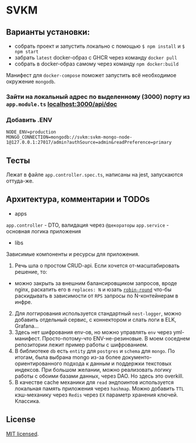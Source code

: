 # SVKM

## Варианты установки: 

- собрать проект и запустить локально с помощью `$ npm install` и `$ npm start`
- забрать `latest` docker-образ с GHCR через команду `docker pull`
- собрать в docker-образ самому через команду `npm docker:build`

Манифест для `docker-compose` поможет запустить всё необходимое окружение `mongodb`.

### Зайти на локальный адрес по выделенному (3000) порту из `app.module.ts` [localhost:3000/api/doc](http://localhost:3000/api/doc)

### Добавить .ENV 
```dotenv
NODE_ENV=production
MONGO_CONNECTION=mongodb://svkm:svkm-mongo-node-1@127.0.0.1:27017/admin?authSource=admin&readPreference=primary
```

## Тесты

Лежат в файле `app.controller.spec.ts`, написаны на jest, запускаются оттуда-же.

## Архитектура, комментарии и TODOs

- apps

`app.controller` - DTO, валидация через `@декораторы`
`app.service` - основная логика приложения

- libs

Зависимые компоненты и ресурсы для приложения.

1. Речь шла о простом CRUD-api. Если хочется от-масштабировать решение, то:

- можно закрыть за внешним балансировщиком запросов, вроде nginx, раскатить его в `replaces: N` и юзать [`robin-round`](https://en.wikipedia.org/wiki/Round-robin_scheduling) что-бы раскидывать в зависимости от `RPS` запросы по N-контейнерам в инфре.

2. Для логгирования используется стандартный `nest-logger`, можно добавить отдельный сервис, с коннектором и слать логи в ELK, Grafana...
3. Здесь нет шифрования env-ов, но можно управлять `env` через yml-манифест. Просто-потому-что ENV-не-резиновые. В моем соседнем репозитории лежит пример работы с шифрованием.
4. В библиотеке `db` есть `entity` для `postgres` и `schema` для `mongo`. По итогам, была выбрана mongo из-за более документо-ориентированного подхода к данным и поддержки текстовых индексов.
При большом желании, можно реализовать логику работы с обоими базами данных, через DAO. Но здесь это overkill. 
5. В качестве cache механики для `read` эндпоинтов используется локальная память приложения через `hashmap`. Можно добавить  `TTL` кэш-механику через `Redis` через `EX` параметр хранения ключей. Классика.

## License

[MIT licensed](LICENSE).
